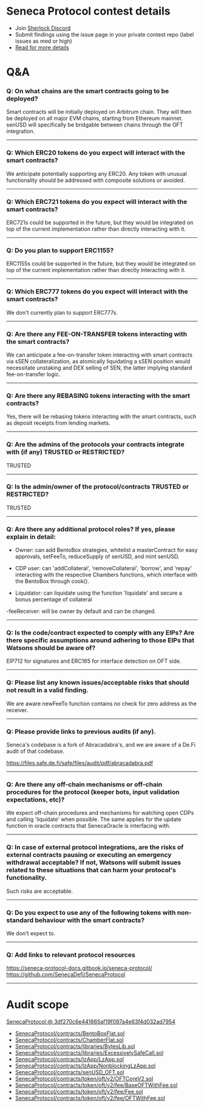 
# Seneca Protocol contest details

- Join [Sherlock Discord](https://discord.gg/MABEWyASkp)
- Submit findings using the issue page in your private contest repo (label issues as med or high)
- [Read for more details](https://docs.sherlock.xyz/audits/watsons)

# Q&A

### Q: On what chains are the smart contracts going to be deployed?
Smart contracts will be initially deployed on Arbitrum chain. They will then be deployed on all major EVM chains, starting from Ethereum mainnet. senUSD will specifically be bridgable between chains through the OFT integration.
___

### Q: Which ERC20 tokens do you expect will interact with the smart contracts? 
We anticipate potentially supporting any ERC20. Any token with unusual functionality should be addressed with composite solutions or avoided.
___

### Q: Which ERC721 tokens do you expect will interact with the smart contracts? 
ERC721s could be supported in the future, but they would be integrated on top of the current implementation rather than directly interacting with it.
___

### Q: Do you plan to support ERC1155?
ERC1155s could be supported in the future, but they would be integrated on top of the current implementation rather than directly interacting with it.
___

### Q: Which ERC777 tokens do you expect will interact with the smart contracts? 
We don't currently plan to support ERC777s.
___

### Q: Are there any FEE-ON-TRANSFER tokens interacting with the smart contracts?

We can anticipate a fee-on-transfer token interacting with smart contracts via sSEN collateralization, as atomically liquidating a sSEN position would necessitate unstaking and DEX selling of SEN, the latter implying standard fee-on-transfer logic.
___

### Q: Are there any REBASING tokens interacting with the smart contracts?

Yes, there will be rebasing tokens interacting with the smart contracts, such as deposit receipts from lending markets.
___

### Q: Are the admins of the protocols your contracts integrate with (if any) TRUSTED or RESTRICTED?
TRUSTED
___

### Q: Is the admin/owner of the protocol/contracts TRUSTED or RESTRICTED?
TRUSTED
___

### Q: Are there any additional protocol roles? If yes, please explain in detail:
- Owner: can add BentoBox strategies, whitelist a masterContract for easy approvals, setFeeTo, reduceSupply of senUSD, and mint senUSD.

- CDP user: can 'addCollateral', 'removeCollateral', 'borrow', and 'repay' interacting with the respective Chambers functions, which interface with the BentoBox through cook().

- Liquidator: can liquidate using the function 'liquidate' and secure a bonus percentage of collateral

-feeReceiver: will be owner by default and can be changed.
___

### Q: Is the code/contract expected to comply with any EIPs? Are there specific assumptions around adhering to those EIPs that Watsons should be aware of?
EIP712 for signatures and ERC165 for interface detection on OFT side.
___

### Q: Please list any known issues/acceptable risks that should not result in a valid finding.
We are aware newFeeTo function contains no check for zero address as the receiver.
___

### Q: Please provide links to previous audits (if any).
Seneca's codebase is a fork of Abracadabra's, and we are aware of a De.Fi audit of that codebase.

https://files.safe.de.fi/safe/files/audit/pdf/abracadabra.pdf
___

### Q: Are there any off-chain mechanisms or off-chain procedures for the protocol (keeper bots, input validation expectations, etc)?
We expect off-chain procedures and mechanisms for watching open CDPs and calling 'liquidate' when possible. The same applies for the update function in oracle contracts that SenecaOracle is interfacing with.
___

### Q: In case of external protocol integrations, are the risks of external contracts pausing or executing an emergency withdrawal acceptable? If not, Watsons will submit issues related to these situations that can harm your protocol's functionality.
Such risks are acceptable.
___

### Q: Do you expect to use any of the following tokens with non-standard behaviour with the smart contracts?
We don't expect to.
___

### Q: Add links to relevant protocol resources
https://seneca-protocol-docs.gitbook.io/seneca-protocol/
https://github.com/SenecaDefi/SenecaProtocol
___



# Audit scope


[SenecaProtocol @ 3df270c6e441865af19f097a4e63f4d032ad7954](https://github.com/SenecaDefi/SenecaProtocol/tree/3df270c6e441865af19f097a4e63f4d032ad7954)
- [SenecaProtocol/contracts/BentoBoxFlat.sol](SenecaProtocol/contracts/BentoBoxFlat.sol)
- [SenecaProtocol/contracts/ChamberFlat.sol](SenecaProtocol/contracts/ChamberFlat.sol)
- [SenecaProtocol/contracts/libraries/BytesLib.sol](SenecaProtocol/contracts/libraries/BytesLib.sol)
- [SenecaProtocol/contracts/libraries/ExcessivelySafeCall.sol](SenecaProtocol/contracts/libraries/ExcessivelySafeCall.sol)
- [SenecaProtocol/contracts/lzApp/LzApp.sol](SenecaProtocol/contracts/lzApp/LzApp.sol)
- [SenecaProtocol/contracts/lzApp/NonblockingLzApp.sol](SenecaProtocol/contracts/lzApp/NonblockingLzApp.sol)
- [SenecaProtocol/contracts/senUSD_OFT.sol](SenecaProtocol/contracts/senUSD_OFT.sol)
- [SenecaProtocol/contracts/token/oft/v2/OFTCoreV2.sol](SenecaProtocol/contracts/token/oft/v2/OFTCoreV2.sol)
- [SenecaProtocol/contracts/token/oft/v2/fee/BaseOFTWithFee.sol](SenecaProtocol/contracts/token/oft/v2/fee/BaseOFTWithFee.sol)
- [SenecaProtocol/contracts/token/oft/v2/fee/Fee.sol](SenecaProtocol/contracts/token/oft/v2/fee/Fee.sol)
- [SenecaProtocol/contracts/token/oft/v2/fee/OFTWithFee.sol](SenecaProtocol/contracts/token/oft/v2/fee/OFTWithFee.sol)

